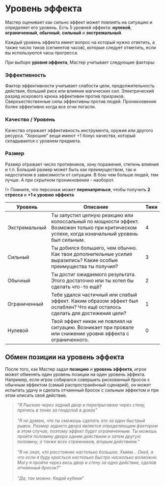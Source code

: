# Уровень эффекта

Мастер оценивает как сильно эффект может повлиять на ситуацию и определяет его уровень. Есть 5 уровней эффекта:  **нулевой**, **ограниченный**, **обычный**, **сильный** и **экстремальный**.

Каждый уровень эффекта имеет вопрос на который нужно ответить, а также число тиков (сегментов часов), которые следует отметить, если вы используются часы прогресса.

При выборе **уровня эффекта**, Мастер учитывает следующие факторы:

### Эффективность
Фактор эффективности учитывает слабости цели, продолжительность действия, больший риск или влияние магических сил. Электрический разряд искрового крюка эффективен против призраков. Сверхъестественные силы эффективны против людей. Проникновение более эффективно когда все огни погасли.

### Качество / Уровень
Качество отражает эффективность инструмента, оружия или другого ресурса. "Хорошие" вещи имеют +1 бонус качества, который складывается с уровнем предмета.

### Размер
Размер отражает число противников, зону поражения, степень влияния и т.п. Больший размер может быть как преимуществом, так и недостатком в зависимости от ситуации. В бою чем больше людей, тем лучше. А при скрытном проникновении - наоборот.

!> Помните, что персонаж может **перенапрячься**, чтобы получить **2 стресса** и **+1 к уровню эффекта**.

Уровень  | Описание  | Тики
--|---|--
Экстремальный  |Ты запустил цепную реакцию или колоссальный по мощности эффект. Возможен только при критическом успехе, когда изначальный уровень был сильным.  |4  
Сильный  |Ты добился большего, чем обычно. Как твои дополнительные усилия выразились? Какие особые преимущества ты получил?   |3
Обычный  |Ты достиг ожидаемого результата. Этого достаточно или ты хотел бы сделать что-то ещё?   |2
Ограниченный  |Тебе удался частичный или слабый эффект. Каким образом эффект был ослаблен? Что ещё осталось сделать для достижения цели?   |1
Нулевой |Твой эффект никак не повлиял на ситуацию. Возникает при провале или снижение уровня эффекта с ограниченного.   |0

## Обмен позиции на уровень эффекта

После того, как Мастер задал **позицию** и **уровень эффекта**, игрок может обменять один уровень позиции на один уровень эффекта. Например, если игрок собирался совершить рискованный бросок с обычным эффектом (самый распространённый сценарий), он может испытать удачу и сделать отчаянный бросок с сильным эффектом и при этом описать своё действие.

> _"Я Рыскаю через задний двор и перепрыгиваю через стену, прячясь в тенях за гондолой в доках"<br><br>"Я не думаю, что ты сможешь сделать это за один быстрый рывок. Размер заднего двора является определяющим фактором в этом случае, поэтому эффект будет ограниченным. Ты можешь пройти половину двора одним действием и затем другую половину, а также всех стражников, вторым действием."<br><br>"Я не знал, что расстояние настолько большое. Хммм... Окей, а что если я буду красться настолько быстро насколько возможно. Могу я пройти через весь двор и стену за одно действие, сделав отчаянный бросок?"<br><br>"Да, так можно. Кидай кубики"_
